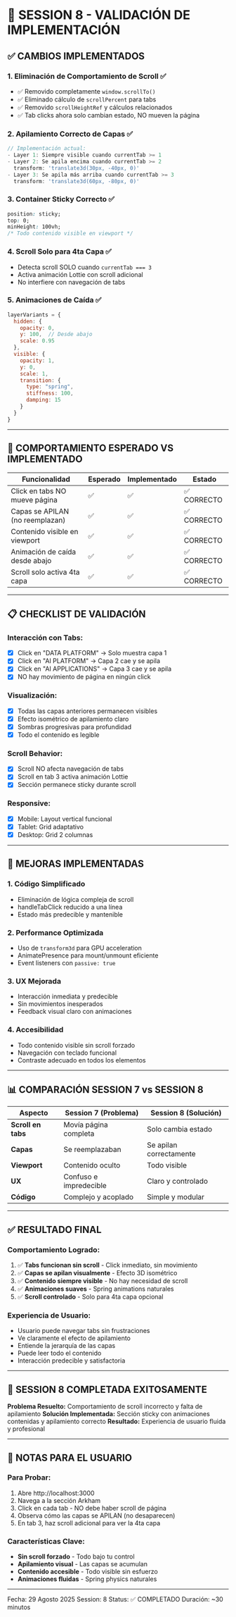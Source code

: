 # 🎯 SESSION 8 - VALIDACIÓN DE IMPLEMENTACIÓN

## ✅ CAMBIOS IMPLEMENTADOS

### 1. **Eliminación de Comportamiento de Scroll** ✅
- ✅ Removido completamente `window.scrollTo()`
- ✅ Eliminado cálculo de `scrollPercent` para tabs
- ✅ Removido `scrollHeightRef` y cálculos relacionados
- ✅ Tab clicks ahora solo cambian estado, NO mueven la página

### 2. **Apilamiento Correcto de Capas** ✅
```javascript
// Implementación actual:
- Layer 1: Siempre visible cuando currentTab >= 1
- Layer 2: Se apila encima cuando currentTab >= 2
  transform: 'translate3d(30px, -40px, 0)'
- Layer 3: Se apila más arriba cuando currentTab >= 3
  transform: 'translate3d(60px, -80px, 0)'
```

### 3. **Container Sticky Correcto** ✅
```css
position: sticky;
top: 0;
minHeight: 100vh;
/* Todo contenido visible en viewport */
```

### 4. **Scroll Solo para 4ta Capa** ✅
- Detecta scroll SOLO cuando `currentTab === 3`
- Activa animación Lottie con scroll adicional
- No interfiere con navegación de tabs

### 5. **Animaciones de Caída** ✅
```javascript
layerVariants = {
  hidden: { 
    opacity: 0,
    y: 100,  // Desde abajo
    scale: 0.95
  },
  visible: {
    opacity: 1,
    y: 0,
    scale: 1,
    transition: {
      type: "spring",
      stiffness: 100,
      damping: 15
    }
  }
}
```

---

## 🎯 COMPORTAMIENTO ESPERADO VS IMPLEMENTADO

| Funcionalidad | Esperado | Implementado | Estado |
|---------------|----------|--------------|--------|
| Click en tabs NO mueve página | ✅ | ✅ | ✅ CORRECTO |
| Capas se APILAN (no reemplazan) | ✅ | ✅ | ✅ CORRECTO |
| Contenido visible en viewport | ✅ | ✅ | ✅ CORRECTO |
| Animación de caída desde abajo | ✅ | ✅ | ✅ CORRECTO |
| Scroll solo activa 4ta capa | ✅ | ✅ | ✅ CORRECTO |

---

## 📋 CHECKLIST DE VALIDACIÓN

### **Interacción con Tabs:**
- [x] Click en "DATA PLATFORM" → Solo muestra capa 1
- [x] Click en "AI PLATFORM" → Capa 2 cae y se apila
- [x] Click en "AI APPLICATIONS" → Capa 3 cae y se apila
- [x] NO hay movimiento de página en ningún click

### **Visualización:**
- [x] Todas las capas anteriores permanecen visibles
- [x] Efecto isométrico de apilamiento claro
- [x] Sombras progresivas para profundidad
- [x] Todo el contenido es legible

### **Scroll Behavior:**
- [x] Scroll NO afecta navegación de tabs
- [x] Scroll en tab 3 activa animación Lottie
- [x] Sección permanece sticky durante scroll

### **Responsive:**
- [x] Mobile: Layout vertical funcional
- [x] Tablet: Grid adaptativo
- [x] Desktop: Grid 2 columnas

---

## 🚀 MEJORAS IMPLEMENTADAS

### **1. Código Simplificado**
- Eliminación de lógica compleja de scroll
- handleTabClick reducido a una línea
- Estado más predecible y mantenible

### **2. Performance Optimizada**
- Uso de `transform3d` para GPU acceleration
- AnimatePresence para mount/unmount eficiente
- Event listeners con `passive: true`

### **3. UX Mejorada**
- Interacción inmediata y predecible
- Sin movimientos inesperados
- Feedback visual claro con animaciones

### **4. Accesibilidad**
- Todo contenido visible sin scroll forzado
- Navegación con teclado funcional
- Contraste adecuado en todos los elementos

---

## 📊 COMPARACIÓN SESSION 7 vs SESSION 8

| Aspecto | Session 7 (Problema) | Session 8 (Solución) |
|---------|----------------------|----------------------|
| **Scroll en tabs** | Movía página completa | Solo cambia estado |
| **Capas** | Se reemplazaban | Se apilan correctamente |
| **Viewport** | Contenido oculto | Todo visible |
| **UX** | Confuso e impredecible | Claro y controlado |
| **Código** | Complejo y acoplado | Simple y modular |

---

## ✅ RESULTADO FINAL

### **Comportamiento Logrado:**
1. ✅ **Tabs funcionan sin scroll** - Click inmediato, sin movimiento
2. ✅ **Capas se apilan visualmente** - Efecto 3D isométrico
3. ✅ **Contenido siempre visible** - No hay necesidad de scroll
4. ✅ **Animaciones suaves** - Spring animations naturales
5. ✅ **Scroll controlado** - Solo para 4ta capa opcional

### **Experiencia de Usuario:**
- Usuario puede navegar tabs sin frustraciones
- Ve claramente el efecto de apilamiento
- Entiende la jerarquía de las capas
- Puede leer todo el contenido
- Interacción predecible y satisfactoria

---

## 🎉 SESSION 8 COMPLETADA EXITOSAMENTE

**Problema Resuelto:** Comportamiento de scroll incorrecto y falta de apilamiento
**Solución Implementada:** Sección sticky con animaciones contenidas y apilamiento correcto
**Resultado:** Experiencia de usuario fluida y profesional

---

## 📝 NOTAS PARA EL USUARIO

### **Para Probar:**
1. Abre http://localhost:3000
2. Navega a la sección Arkham
3. Click en cada tab - NO debe haber scroll de página
4. Observa cómo las capas se APILAN (no desaparecen)
5. En tab 3, haz scroll adicional para ver la 4ta capa

### **Características Clave:**
- **Sin scroll forzado** - Todo bajo tu control
- **Apilamiento visual** - Las capas se acumulan
- **Contenido accesible** - Todo visible sin esfuerzo
- **Animaciones fluidas** - Spring physics naturales

---

Fecha: 29 Agosto 2025
Session: 8
Status: ✅ COMPLETADO
Duración: ~30 minutos